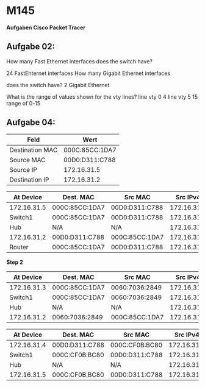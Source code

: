 # M145

**Aufgaben Cisco Packet Tracer**

## Aufgabe 02:

How many Fast Ethernet interfaces does the switch have?

24 FastEhternet interfaces
How many Gigabit Ethernet interfaces 

does the switch have?
2 Gigabit Ethernet

What is the range of values shown for the vty lines?
line vty 0 4
line vty 5 15
range of 0-15


## Aufgabe 04:


| Feld              | Wert             |
|-------------------|------------------|
| Destination MAC  | 000C:85CC:1DA7   |
| Source MAC       | 00D0:D311:C788   |
| Source IP        | 172.16.31.5      |
| Destination IP   | 172.16.31.2      |



| At Device     | Dest. MAC       | Src MAC        | Src IPv4     | Dest IPv4    |
|--------------|----------------|---------------|-------------|-------------|
| 172.16.31.5  | 000C:85CC:1DA7  | 00D0:D311:C788 | 172.16.31.5 | 172.16.31.2 |
| Switch1      | 000C:85CC:1DA7  | 00D0:D311:C788 | 172.16.31.5 | 172.16.31.2 |
| Hub          | N/A             | N/A            | 172.16.31.5 | 172.16.31.2 |
| 172.16.31.2  | 00D0:D311:C788  | 000C:85CC:1DA7 | 172.16.31.2 | 172.16.31.5 |
| Router       | 000C:85CC:1DA7  | 00D0:D311:C788 | 172.16.31.5 | 172.16.31.2 |

**Step 2**

| At Device     | Dest. MAC       | Src MAC        | Src IPv4     | Dest IPv4    |
|--------------|----------------|---------------|-------------|-------------|
| 172.16.31.3  | 000C:85CC:1DA7  | 0060:7036:2849 | 172.16.31.2 | 172.16.31.3 |
| Switch1      | 000C:85CC:1DA7  | 0060:7036:2849 | 172.16.31.2 | 172.16.31.3 |
| Hub          | N/A             | N/A            | 172.16.31.2 | 172.16.31.3 |
| 172.16.31.2  | 0060:7036:2849  | 000C:85CC:1DA7 | 172.16.31.3 | 172.16.31.2 |

| At Device     | Dest. MAC       | Src MAC        | Src IPv4     | Dest IPv4    |
|--------------|----------------|---------------|-------------|-------------|
| 172.16.31.4  | 00D0:D311:C788  | 000C:CF0B:BC80 | 172.16.31.4 | 172.16.31.5 |
| Switch1      | 000C:CF0B:BC80  | 00D0:D311:C788 | 172.16.31.4 | 172.16.31.5 |
| Hub          | N/A             | N/A            | 172.16.31.4 | 172.16.31.5 |
| 172.16.31.5  | 000C:CF0B:BC80  | 00D0:D311:C788 | 172.16.31.4 | 172.16.31.5 |